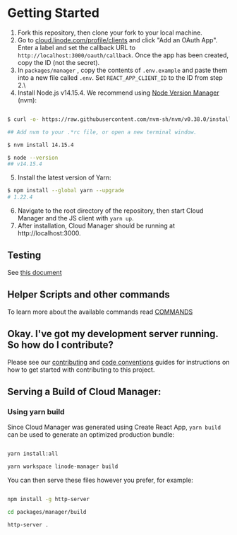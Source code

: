 # Getting Started

1. Fork this repository, then clone your fork to your local machine.
2. Go to [cloud.linode.com/profile/clients](https://cloud.linode.com/profile/clients) and click "Add an OAuth App". Enter a label and set the callback URL to `http://localhost:3000/oauth/callback`. Once the app has been created, copy the ID (not the secret).
3. In `packages/manager` , copy the contents of `.env.example` and paste them into a new file called `.env`. Set `REACT_APP_CLIENT_ID` to the ID from step 2.\
4. Install Node.js v14.15.4. We recommend using [Node Version Manager](https://github.com/nvm-sh/nvm) (nvm):

```bash

$ curl -o- https://raw.githubusercontent.com/nvm-sh/nvm/v0.38.0/install.sh | bash

## Add nvm to your .*rc file, or open a new terminal window.

$ nvm install 14.15.4

$ node --version
## v14.15.4

```

5. Install the latest version of Yarn:

```bash
$ npm install --global yarn --upgrade
# 1.22.4
```

6. Navigate to the root directory of the repository, then start Cloud Manager and the JS client with `yarn up`.
7. After installation, Cloud Manager should be running at http://localhost:3000.

## Testing

See [this document](./TESTING.md)

## Helper Scripts and other commands

To learn more about the available commands read [COMMANDS](./COMMANDS.md)

## Okay. I've got my development server running. So how do I contribute?

Please see our [contributing](./CONTRIBUTING.md) and [code conventions](./CODE_CONVENTIONS.md) guides for instructions on how to get started with contributing to this project.

## Serving a Build of Cloud Manager:

### Using yarn build

Since Cloud Manager was generated using Create React App, `yarn build` can be used to generate an optimized production bundle:

```bash

yarn install:all

yarn workspace linode-manager build

```

You can then serve these files however you prefer, for example:

```bash

npm install -g http-server

cd packages/manager/build

http-server .

```

